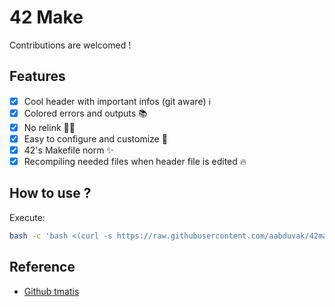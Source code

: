# 42 Make
Contributions are welcomed !

## Features

 - [x]  Cool header with important infos (git aware) ℹ️
 - [x]  Colored errors and outputs 📚
 - [x]  No relink 🙅‍♂️
 - [x]  Easy to configure and customize 🔨
 - [x] 42's Makefile norm ✨
 - [x] Recompiling needed files when header file is edited 🔥

## How to use ?
Execute:
```bash
bash -c 'bash <(curl -s https://raw.githubusercontent.com/aabduvak/42make/master/setup.sh)'
```

## Reference
 - [Github tmatis](https://github.com/tmatis/42Make)
